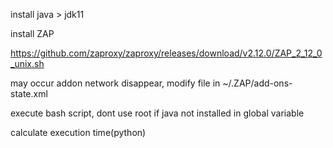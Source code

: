 install java > jdk11

install ZAP

https://github.com/zaproxy/zaproxy/releases/download/v2.12.0/ZAP_2_12_0_unix.sh

may occur addon network disappear, modify file in ~/.ZAP/add-ons-state.xml

execute bash script, dont use root if java not installed in global variable

calculate execution time(python)
